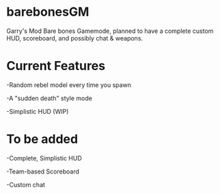 barebonesGM
===========
Garry's Mod Bare bones Gamemode, planned to have a complete custom HUD, scoreboard, and possibly chat &amp; weapons.

Current Features
===========
-Random rebel model every time you spawn

-A "sudden death" style mode

-Simplistic HUD (WIP)





To be added
===========
-Complete, Simplistic HUD

-Team-based Scoreboard

-Custom chat